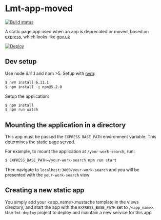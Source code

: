 # Lmt-app-moved

[![Build status][build status image]][ci]

A static page app used when an app is deprecated or moved, based on [express], which looks like [gov.uk]

[![Deploy][heroku deploy image]][heroku deploy hook]

## Dev setup

Use node 6.11.1 and npm >5. Setup with [nvm](https://github.com/creationix/nvm):

```sh
$ nvm install 6.11.1
$ npm install -g npm@5.2.0
``` 

Setup the application:

```sh
$ npm install
$ npm run watch
```

## Mounting the application in a directory

This app must be passed the `EXPRESS_BASE_PATH` environment variable. This determines the static page served.

For example, to mount the application at `/your-work-search`, run:

```sh
$ EXPRESS_BASE_PATH=/your-work-search npm run start
```

Then navigate to `localhost:3000/your-work-search` and you will be presented with the `your-work-search` view

## Creating a new static app

You simply add your <app_name>.mustache template in the views directory, and start the app with the `EXPRESS_BASE_PATH`
set to `/<app_name>`. Use `lmt-deploy` project to deploy and maintain a new service for this app

[build status image]: https://api.travis-ci.org/lm-tools/lmt-app-moved.svg
[ci]: https://travis-ci.org/lm-tools/lmt-app-moved
[express]: http://expressjs.com/
[gov.uk]: https://www.gov.uk/
[heroku deploy image]: https://www.herokucdn.com/deploy/button.svg
[heroku deploy hook]: https://heroku.com/deploy
